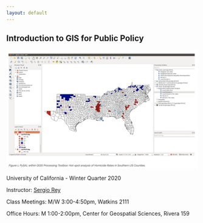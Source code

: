 ```yaml
---
layout: default
---
```


## Introduction to GIS for Public Policy

<div style="text-align: center"><img src="assets/img/qgispysal.png" width="600" /></div>

University of California - Winter Quarter 2020

Instructor: [Sergio Rey](https://sergerey.org/about)  

Class Meetings: M/W 3:00-4:50pm, Watkins 2111 

Office Hours: M 1:00-2:00pm, Center for Geospatial Sciences, Rivera 159


